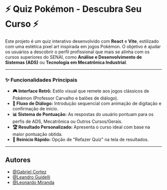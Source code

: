 # ⚡ Quiz Pokémon - Descubra Seu Curso ⚡

Este projeto é um quiz interativo desenvolvido com **React** e **Vite**, estilizado com uma estética pixel art inspirada em jogos Pokémon. O objetivo é ajudar os usuários a descobrir o perfil profissional que mais se alinha com os cursos superiores do SENAI, como **Análise e Desenvolvimento de Sistemas (ADS)** ou **Tecnologia em Mecatrônica Industrial**.

---

### ✨ Funcionalidades Principais

* **🎮 Interface Retrô:** Estilo visual que remete aos jogos clássicos de Pokémon (Professor Carvalho e balões de diálogo).
* **💬 Fluxo de Diálogo:** Introdução sequencial com animação de digitação e confirmação de início.
* **📊 Sistema de Pontuação:** As respostas do usuário pontuam para os perfis de ADS, Mecatrônica ou Outros Cursos/Gerais.
* **🏆 Resultado Personalizado:** Apresenta o curso ideal com base na maior pontuação obtida.
* **🔄 Reinício Rápido:** Opção de "Refazer Quiz" na tela de resultados.

---
##  Autores

- [@Gabriel Cortez](https://github.com/cortezinho)
- [@Leandro Guidelli](https://github.com/LeandroGuidelli)
- [@Leonardo Miranda](https://github.com/zZubat)